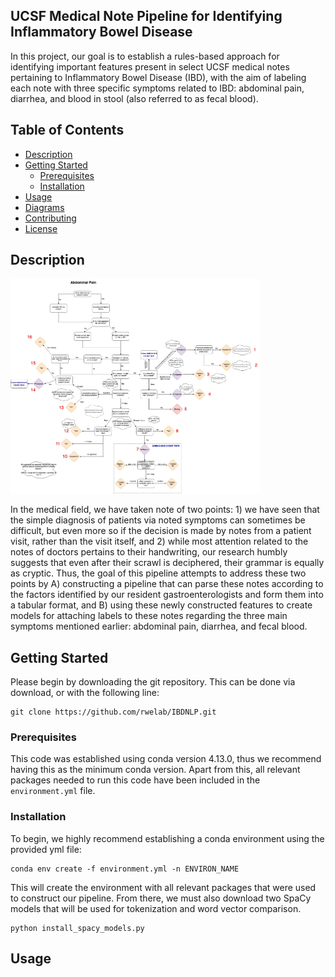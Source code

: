 ## UCSF Medical Note Pipeline for Identifying Inflammatory Bowel Disease

In this project, our goal is to establish a rules-based approach for identifying important features present in select UCSF medical notes pertaining to Inflammatory Bowel Disease (IBD), with the aim of labeling each note with three specific symptoms related to IBD: abdominal pain, diarrhea, and blood in stool (also referred to as fecal blood).

## Table of Contents

- [Description](#description)
- [Getting Started](#getting-started)
  - [Prerequisites](#prerequisites)
  - [Installation](#installation)
- [Usage](#usage)
- [Diagrams](#diagrams)
- [Contributing](#contributing)
- [License](#license)

## Description


<img src="diagrams/abdominal_tree.jpg" alt="Example of Annotation Guidelines" width="400"/>

In the medical field, we have taken note of two points: 1) we have seen that the simple diagnosis of patients via noted symptoms can sometimes be difficult, but even more so if the decision is made by notes from a patient visit, rather than the visit itself, and 2) while most attention related to the notes of doctors pertains to their handwriting, our research humbly suggests that even after their scrawl is deciphered, their grammar is equally as cryptic. Thus, the goal of this pipeline attempts to address these two points by A) constructing a pipeline that can parse these notes according to the factors identified by our resident gastroenterologists and form them into a tabular format, and B) using these newly constructed features to create models for attaching labels to these notes regarding the three main symptoms mentioned earlier: abdominal pain, diarrhea, and fecal blood.

## Getting Started

Please begin by downloading the git repository. This can be done via download, or with the following line:

```
git clone https://github.com/rwelab/IBDNLP.git
```


### Prerequisites

This code was established using conda version 4.13.0, thus we recommend having this as the minimum conda version. Apart from this, all relevant packages needed to run this code have been included in the ```environment.yml``` file.

### Installation

To begin, we highly recommend establishing a conda environment using the provided yml file:

```
conda env create -f environment.yml -n ENVIRON_NAME
```

This will create the environment with all relevant packages that were used to construct our pipeline. From there, we must also download two SpaCy models that will be used for tokenization and word vector comparison.

```
python install_spacy_models.py
```


## Usage

